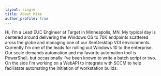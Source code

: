 ```yaml
---
layout: single
title: About Mike
author_profile: true
---
```


Hi, I'm a Lead EUC Engineer at Target in Minneapolis, MN. My typical day is centered around delivering the Windows OS to 70K endpoints scattered aross the globe and managing one of our XenDesktop VDI environments. Currently I'm one of the leads for rolling out Windows 10 to the enterprise. Our scale demands automation and my favorite automation tool is PowerShell, but occasionally I've been known to write a batch script or two. On the side I'm working on a WebAPI to integrate with SCCM to help faciliatate automating the initiation of workstation builds. 
